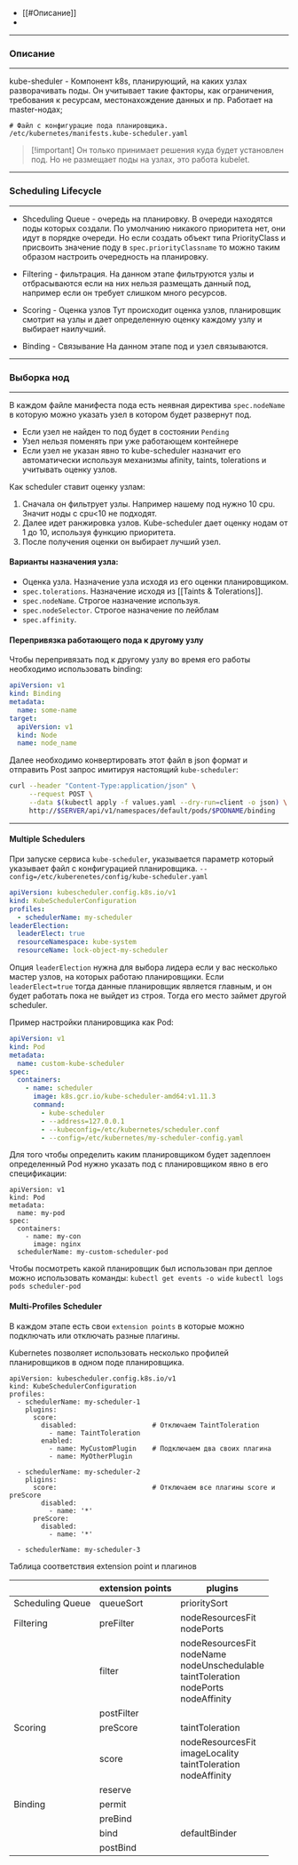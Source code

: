 
- [[#Описание]]
- 
---
### Описание
---
kube-sheduler - Компонент k8s, планирующий, на каких узлах разворачивать поды. Он учитывает такие факторы, как ограничения, требования к ресурсам, местонахождение данных и пр. Работает на master-нодах;

```
# Файл с конфигурацие пода планировщика.
/etc/kubernetes/manifests.kube-scheduler.yaml
```

> [!important] Он только принимает решения куда будет установлен под. Но не размещает поды на узлах, это работа kubelet.

---


### Scheduling Lifecycle
---
- Shceduling Queue - очередь на планировку.
В очереди находятся поды которых создали. По умолчанию никакого приоритета нет, они идут в порядке очереди. Но если создать объект типа PriorityClass и присвоить значение поду в `spec.priorityClassname` то можно таким образом настроить очередность на планировку.

- Filtering - фильтрация.
На данном этапе фильтруются узлы и отбрасываются если на них нельзя размещать данный под, например если он требует слишком много ресурсов.

- Scoring - Оценка узлов
Тут происходит оценка узлов, планировщик смотрит на узлы и дает определенную оценку каждому узлу и выбирает наилучший.

- Binding - Связывание
На данном этапе под и узел связываются.



---
### Выборка нод
---
В каждом файле манифеста пода есть неявная директива `spec.nodeName` в которую можно указать узел в котором будет развернут под.
- Если узел не найден то под будет в состоянии `Pending`
- Узел нельзя поменять при уже работающем контейнере
- Если узел не указан явно то kube-scheduler назначит его автоматически используя механизмы afinity, taints, tolerations и учитывать оценку узлов.

Как scheduler ставит оценку узлам:
1) Сначала он фильтрует узлы. Например нашему под нужно 10 cpu. Значит ноды с cpu<10 не подходят.
2) Далее идет ранжировка узлов. Kube-scheduler дает оценку нодам от 1 до 10, используя функцию приоритета.
3) После получения оценки он выбирает лучший узел.
#### Варианты назначения узла:
- Оценка узла. Назначение узла исходя из его оценки планировщиком.
- `spec.tolerations`. Назначение исходя из [[Taints & Tolerations]].
- `spec.nodeName`. Строгое назначение используя.
- `spec.nodeSelector`. Строгое назначение по лейблам  
- `spec.affinity`.

#### Перепривязка работающего пода к другому узлу  
Чтобы перепривязать под к другому узлу во время его работы необходимо использовать binding:
```yaml
apiVersion: v1
kind: Binding
metadata:
  name: some-name
target:
  apiVersion: v1
  kind: Node
  name: node_name
```
Далее необходимо конвертировать этот файл в json формат и отправить Post запрос имитируя настоящий `kube-scheduler`:
``` bash
curl --header "Content-Type:application/json" \
     --request POST \
     --data $(kubectl apply -f values.yaml --dry-run=client -o json) \
     http://$SERVER/api/v1/namespaces/default/pods/$PODNAME/binding

```

---
#### Multiple Schedulers

При запуске сервиса `kube-scheduler`, указывается параметр который указывает файл с конфигурацией планировщика.
`--config=/etc/kuberenetes/config/kube-scheduler.yaml`
```yaml
apiVersion: kubescheduler.config.k8s.io/v1
kind: KubeSchedulerConfiguration
profiles:
  - schedulerName: my-scheduler
leaderElection:   
  leaderElect: true
  resourceNamespace: kube-system
  resourceName: lock-object-my-scheduler
```

Опция `leaderElection` нужна для выбора лидера если у вас несколько мастер узлов, на которых работаю планировщики. Если `leaderElect=true` тогда данные планировщик является главным, и он будет работать пока не выйдет из строя. Тогда его место займет другой scheduler. 

Пример настройки планировщика как Pod:
```yaml
apiVersion: v1
kind: Pod
metadata:
  name: custom-kube-scheduler
spec:
  containers:
    - name: scheduler
      image: k8s.gcr.io/kube-scheduler-amd64:v1.11.3
      command:
        - kube-scheduler
        - --address=127.0.0.1
        - --kubeconfig=/etc/kubernetes/scheduler.conf
        - --config=/etc/kubernetes/my-scheduler-config.yaml
```

Для того чтобы определить каким планировщиком будет задеплоен определенный Pod нужно указать под с планировщиком  явно в его спецификации:
```
apiVersion: v1
kind: Pod
metadata:
  name: my-pod
spec:
  containers:
    - name: my-con
      image: nginx
  schedulerName: my-custom-scheduler-pod  
```

Чтобы посмотреть какой планировщик был использован при деплое можно использовать команды:
`kubectl get events -o wide`
`kubectl logs pods scheduler-pod`

#### Multi-Profiles Scheduler

В каждом этапе есть свои `extension points` в которые можно подключать или отключать разные плагины.

Kubernetes позволяет использовать несколько профилей планировщиков в одном поде планировщика.
```
apiVersion: kubescheduler.config.k8s.io/v1
kind: KubeSchedulerConfiguration
profiles:
  - schedulerName: my-scheduler-1
    plugins:
      score:
        disabled:                   # Отключаем TaintToleration
          - name: TaintToleration
        enabled:
          - name: MyCustomPlugin    # Подключаем два своих плагина
          - name: MyOtherPlugin

  - schedulerName: my-scheduler-2
    pligins:
      score:                        # Отключаем все плагины score и preScore
        disabled:
          - name: '*'
      preScore:
        disabled:
          - name: '*'

  - schedulerName: my-scheduler-3
```

Таблица соответствия extension point и плагинов 

|                  | extension points | plugins                                                                                           |
| ---------------- | ---------------- | ------------------------------------------------------------------------------------------------- |
| Scheduling Queue | queueSort        | prioritySort                                                                                      |
| Filtering        | preFilter        | nodeResourcesFit<br>nodePorts                                                                     |
|                  | filter           | nodeResourcesFit<br>nodeName<br>nodeUnschedulable<br>taintToleration<br>nodePorts<br>nodeAffinity |
|                  | postFilter       |                                                                                                   |
| Scoring          | preScore         | taintToleration                                                                                   |
|                  | score            | nodeResourcesFit<br>imageLocality<br>taintToleration<br>nodeAffinity                              |
|                  | reserve          |                                                                                                   |
| Binding          | permit           |                                                                                                   |
|                  | preBind          |                                                                                                   |
|                  | bind             | defaultBinder                                                                                     |
|                  | postBind         |                                                                                                   |

